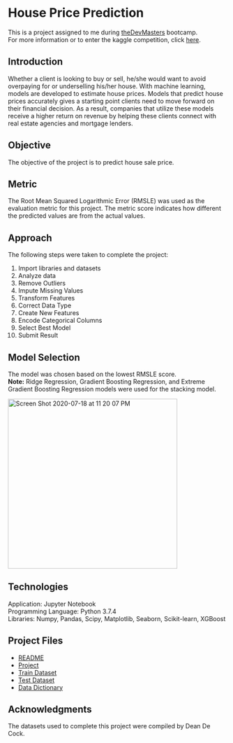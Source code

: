 # House Price Prediction
This is a project assigned to me during [theDevMasters](https://www.thedevmasters.com) bootcamp.<br> 
For more information or to enter the kaggle competition, click [here](https://www.kaggle.com/c/house-prices-advanced-regression-techniques/overview).

## Introduction
Whether a client is looking to buy or sell, he/she would want to avoid overpaying for or underselling his/her house. With machine learning, models are developed
to estimate house prices. Models that predict house prices accurately gives a starting point clients need to move forward on their financial decision. As a 
result, companies that utilize these models receive a higher return on revenue by helping these clients connect with real estate agencies and mortgage lenders.

## Objective
The objective of the project is to predict house sale price.

## Metric
The Root Mean Squared Logarithmic Error (RMSLE) was used as the evaluation metric for this project. The metric score indicates how different the predicted 
values are from the actual values.

## Approach
The following steps were taken to complete the project:
1. Import libraries and datasets
2. Analyze data
3. Remove Outliers
4. Impute Missing Values
5. Transform Features
6. Correct Data Type
7. Create New Features
8. Encode Categorical Columns
9. Select Best Model
10. Submit Result

## Model Selection
The model was chosen based on the lowest RMSLE score.<br>
**Note:** Ridge Regression, Gradient Boosting Regression, and Extreme Gradient Boosting Regression models were used for the stacking model.<br>

<img width="388" alt="Screen Shot 2020-07-18 at 11 20 07 PM" src="https://user-images.githubusercontent.com/51253177/87868761-38744f00-c94e-11ea-85e6-25b7bd7762aa.png">

## Technologies
Application: Jupyter Notebook<br>
Programming Language: Python 3.7.4<br>
Libraries: Numpy, Pandas, Scipy, Matplotlib, Seaborn, Scikit-learn, XGBoost<br>

## Project Files
* [README](https://github.com/Ericjung008/House-Price-Prediction/blob/master/README.md)
* [Project](https://github.com/Ericjung008/House-Price-Prediction/blob/master/House%20Price.ipynb)
* [Train Dataset](https://github.com/Ericjung008/House-Price-Prediction/blob/master/train.csv)
* [Test Dataset](https://github.com/Ericjung008/House-Price-Prediction/blob/master/test.csv)
* [Data Dictionary](https://github.com/Ericjung008/House-Price-Prediction/blob/master/data_description.txt)

## Acknowledgments
The datasets used to complete this project were compiled by Dean De Cock.
